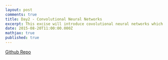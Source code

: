 ```yaml
---
layout: post
comments: true
title: Day2 - Convolutional Neural Networks
excerpt: This excise will introduce covolutional neural networks which is widely used in image recognition systems 
date: 2015-08-20T11:00:00.000Z
mathjax: true
published: true
---
```



[Github Repo](https://github.com/DTU-deeplearning/day2-Conv)